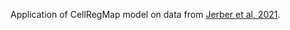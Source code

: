 Application of CellRegMap model on data from [Jerber et al, 2021](https://www.nature.com/articles/s41588-021-00801-6).
